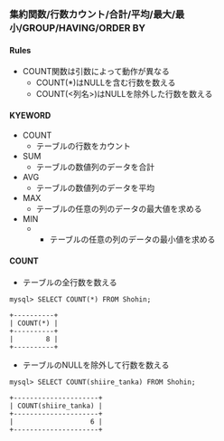 ### 集約関数/行数カウント/合計/平均/最大/最小/GROUP/HAVING/ORDER BY

#### Rules
- COUNT関数は引数によって動作が異なる
  - COUNT(*)はNULLを含む行数を数える
  - COUNT(<列名>)はNULLを除外した行数を数える


#### KYEWORD
- COUNT
  - テーブルの行数をカウント
- SUM
  - テーブルの数値列のデータを合計 
- AVG
  - テーブルの数値列のデータを平均
- MAX
  - テーブルの任意の列のデータの最大値を求める 
- MIN
  -   - テーブルの任意の列のデータの最小値を求める  
  
#### COUNT
- テーブルの全行数を数える
```
mysql> SELECT COUNT(*) FROM Shohin;

+----------+
| COUNT(*) |
+----------+
|        8 |
+----------+
```
- テーブルのNULLを除外して行数を数える
```
mysql> SELECT COUNT(shiire_tanka) FROM Shohin;

+---------------------+
| COUNT(shiire_tanka) |
+---------------------+
|                   6 |
+---------------------+
```

